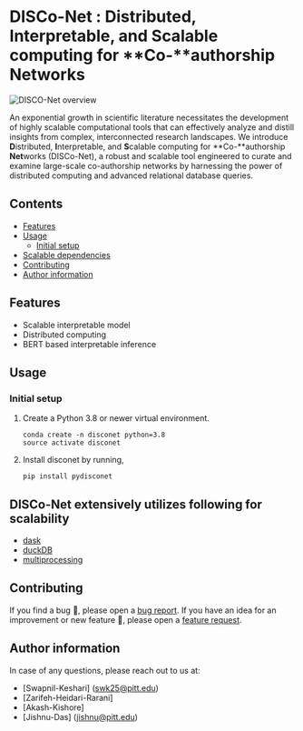 # DISCo-Net : **D**istributed, **I**nterpretable, and **S**calable computing for **Co-**authorship **Net**works

![DISCO-Net overview](<Screenshot 2024-09-30 at 12.12.52 PM.png>)

An exponential growth in scientific literature necessitates the development of highly scalable computational tools that can effectively analyze and distill insights from complex, interconnected research landscapes. We introduce **D**istributed, **I**nterpretable, and **S**calable computing for **Co-**authorship **Net**works (DISCo-Net), a robust and scalable tool engineered to curate and examine large-scale co-authorship networks by harnessing the power of distributed computing and advanced relational database queries.

## Contents

- [Features](#features)
- [Usage](#usage)
  - [Initial setup](#initial-setup)
- [Scalable dependencies](#DISCo-Net-extensively-utilizes-following-for-scalability)
- [Contributing](#Contributing)
- [Author information](#Author-information)

## Features

- Scalable interpretable model
- Distributed computing
- BERT based interpretable inference

## Usage

### Initial setup

1. Create a Python 3.8 or newer virtual environment.

    ```
    conda create -n disconet python=3.8
    source activate disconet
    ```

2. Install disconet by running,

    ```
    pip install pydisconet
    ```

## DISCo-Net extensively utilizes following for scalability

- [dask](https://www.dask.org/)
- [duckDB](https://duckdb.org/)
- [multiprocessing](https://docs.python.org/3/library/multiprocessing.html)

## Contributing

If you find a bug :bug:, please open a [bug report](https://github.com/swapnilkeshari/disconet/issues/new?assignees=&labels=bug&template=bug_report.md&title=).
If you have an idea for an improvement or new feature :rocket:, please open a [feature request](https://github.com/swapnilkeshari/disconet/issues/new?assignees=&labels=Feature+request&template=feature_request.md&title=). 

## Author information

In case of any questions, please reach out to us at:
- [Swapnil-Keshari] (swk25@pitt.edu)
- [Zarifeh-Heidari-Rarani]
- [Akash-Kishore]
- [Jishnu-Das] (jishnu@pitt.edu)
